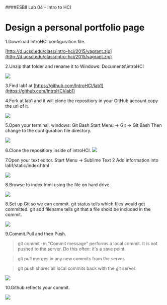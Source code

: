 ####ESBII Lab 04 - Intro to HCI

# Design a personal portfolio page #

1.Download IntroHCI configuration file.

[http://d.ucsd.edu/class/intro-hci/2015/vagrant.zip](http://d.ucsd.edu/class/intro-hci/2015/vagrant.zip)


2.Unzip that folder and rename it to Windows: Documents\introHCI

![](https://cloud.githubusercontent.com/assets/13186210/9292234/9899ee90-440a-11e5-92a8-29411c6afd89.PNG)

3.Find lab1 at [https://github.com/IntroHCI/lab1](https://github.com/IntroHCI/lab1)

4.Fork at lab1 and it will clone the repositiory in your GitHub account.copy the url of it.

![](https://cloud.githubusercontent.com/assets/13186210/9292251/7c8d0cea-440b-11e5-8b79-118e936d6c4b.png)

5.Open your terminal.
windows: Git Bash
Start Menu -> Git -> Git Bash
Then change to the configuration file directory.

![](https://cloud.githubusercontent.com/assets/13186210/9292276/570b3f7c-440c-11e5-9a8c-149cf76129ac.PNG)

6.Clone the repositiory inside of introHCI.
![](https://cloud.githubusercontent.com/assets/13186210/9292290/c924e04a-440c-11e5-9beb-85194b00ebbe.PNG)

7.Open your text editor.
Start Menu -> Sublime Text 2
Add information into lab1/static/index.html

![](https://cloud.githubusercontent.com/assets/13186210/9292292/563fbefa-440d-11e5-980e-54f6a7162bd0.PNG)

8.Browse to index.html using the file on hard drive.

![](https://cloud.githubusercontent.com/assets/13186210/9292296/769befca-440d-11e5-8b33-82c04294fc12.png)

8.Set up Git so we can commit. git status tells which files would get committed. git add filename tells git that a file shold be included in the commit.

![](https://cloud.githubusercontent.com/assets/13186210/9292300/cbc0185a-440d-11e5-979e-0c4e9bbbe8bc.PNG)

9.Commit.Pull and then Push.
> git commit -m "Commit message" performs a local commit.
It is not pushed to the server. Do this often: it's a save point.

> git pull merges in any new commits from the server.

> git push shares all local commits back with the git server.


![](https://cloud.githubusercontent.com/assets/13186210/9292326/62e181a0-440f-11e5-9bad-862cb17ba341.PNG)


10.Github reflects your commit.

![](https://cloud.githubusercontent.com/assets/13186210/9292327/7245f626-440f-11e5-9be5-80ed5bd1e798.png)


